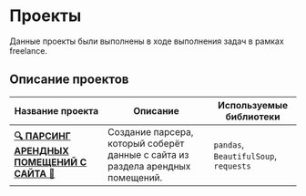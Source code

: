 # Проекты

Данные проекты были выполнены в ходе выполнения задач в рамках freelance.

## Описание проектов

| Название проекта                | Описание                                                                                                                  | Используемые библиотеки               |
|----------------------------------|---------------------------------------------------------------------------------------------------------------------------|---------------------------------------|
| **[🔍 ПАРСИНГ АРЕНДНЫХ ПОМЕЩЕНИЙ С САЙТА 🔎](https://github.com/glumov-d/glumov-d.github.io/blob/main/freelance/parser(requests%2Cbeautifulsoup).ipynb)** | Создание парсера, который соберёт данные с сайта из раздела арендных помещений.                                            | `pandas`, `BeautifulSoup`, `requests` |
